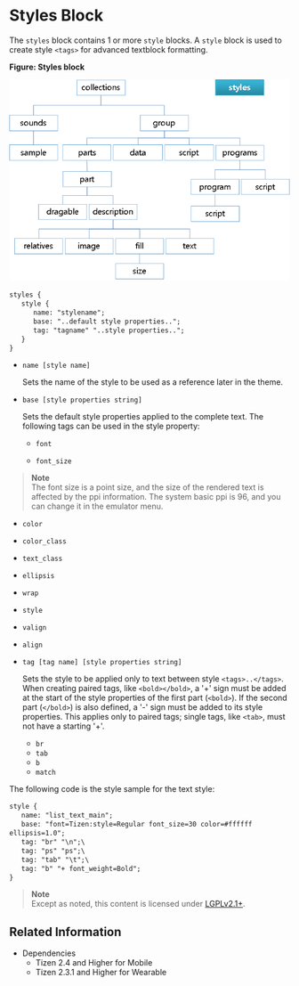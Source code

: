 # Styles Block

The `styles` block contains 1 or more `style` blocks. A `style` block is used to create style `<tags>` for advanced textblock formatting.

**Figure: Styles block**

![Styles block](./media/diagram_styles.png)

```
styles {
   style {
      name: "stylename";
      base: "..default style properties..";
      tag: "tagname" "..style properties..";
   }
}
```

- `name [style name]`

  Sets the name of the style to be used as a reference later in the theme.

- `base [style properties string]`

  Sets the default style properties applied to the complete text. The following tags can be used in the style property:   	 

  -  `font`	 

  -  `font_size`
> **Note**  
> The font size is a point size, and the size of the rendered text is affected by the ppi information. The system basic ppi is 96, and you can change it in the emulator menu.	  	  

  - `color`

  - `color_class`	 

  -  `text_class`	 

  -  `ellipsis`   

  -    `wrap`      

  - `style`    

  -   `valign`   

  -    `align`   

- `tag [tag name] [style properties string]`

  Sets the style to be applied only to text between style `<tags>..</tags>`. When creating paired tags, like `<bold></bold>`, a '+' sign must be added at the start of the style properties of the first part (`<bold>`). If the second part (`</bold>`) is also defined, a '-' sign must be added to its style properties. This applies only to paired tags; single tags, like `<tab>`, must not have a starting '+'.   

  -  `br`
  -  `tab`	  
  - `b`
  -   `match`  

 The following code is the style sample for the text style:

  ```
  style {
     name: "list_text_main";
     base: "font=Tizen:style=Regular font_size=30 color=#ffffff ellipsis=1.0";
     tag: "br" "\n";\
     tag: "ps" "ps";\
     tag: "tab" "\t";\
     tag: "b" "+ font_weight=Bold";
  }
  ```

> **Note**	
> Except as noted, this content is licensed under [LGPLv2.1+](http://opensource.org/licenses/LGPL-2.1).

## Related Information
- Dependencies
  - Tizen 2.4 and Higher for Mobile
  - Tizen 2.3.1 and Higher for Wearable
